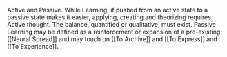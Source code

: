 Active and Passive. While Learning, if pushed from an active state to a passive state makes it easier, applying, creating and theorizing requires Active thought. The balance, quantified or qualitative, must exist. 
Passive Learning may be defined as a reinforcement or expansion of a pre-existing [[Neural Spread]] and may touch on [[To Archive]] and [[To Express]] and [[To Experience]].
